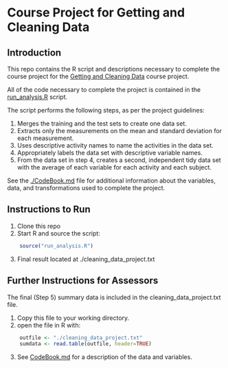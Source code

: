 # Course Project for Getting and Cleaning Data
## Introduction
This repo contains the R script and descriptions necessary to complete the course project for the 
[Getting and Cleaning Data](https://www.coursera.org/learn/data-cleaning/) course project.

All of the code necessary to complete the project is contained in the [run_analysis.R](./run_analysis.R) script.

The script performs the following steps, as per the project guidelines:
1. Merges the training and the test sets to create one data set.
2. Extracts only the measurements on the mean and standard deviation for each measurement.
3. Uses descriptive activity names to name the activities in the data set.
4. Appropriately labels the data set with descriptive variable names.
5. From the data set in step 4, creates a second, independent tidy data set with the average of each variable for each activity and each subject.

See the [./CodeBook.md](./CodeBook.md) file for additional information about the variables, data, and transformations used to complete the project.

## Instructions to Run
1. Clone this repo
2. Start R and source the script: 
```R
    source("run_analysis.R")
```
3. Final result located at ./cleaning_data_project.txt


## Further Instructions for Assessors
The final (Step 5) summary data is included in the cleaning_data_project.txt file.
1. Copy this file to your working directory.
2. open the file in R with:
```R
    outfile <- "./cleaning_data_project.txt"
    sumdata <- read.table(outfile, header=TRUE)
```
3. See [CodeBook.md](./CodeBook.md) for a description of the data and variables.


